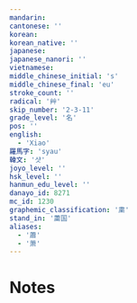 ```yaml
---
mandarin:
cantonese: ''
korean:
korean_native: ''
japanese:
japanese_nanori: ''
vietnamese:
middle_chinese_initial: 's'
middle_chinese_final: 'eu'
stroke_count: ''
radical: '艸'
skip_number: '2-3-11'
grade_level: '名'
pos: ''
english:
  - 'Xiao'
羅馬字: 'syau'
韓文: '샷'
joyo_level: ''
hsk_level: ''
hanmun_edu_level: ''
danayo_id: 8271
mc_id: 1230
graphemic_classification: '粛'
stand_in: '䔥国'
aliases:
  - '蕭'
  - '萧'
---
```


# Notes
